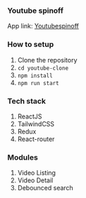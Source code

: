 ### Youtube spinoff

App link: [Youtubespinoff](https://youtubespinoff.netlify.app)


### How to setup

1. Clone the repository
2. `cd youtube-clone`
3. `npm install`
4. `npm run start`
   
### Tech stack

1. ReactJS
2. TailwindCSS
3. Redux
4. React-router


### Modules

1. Video Listing
2. Video Detail
3. Debounced search
